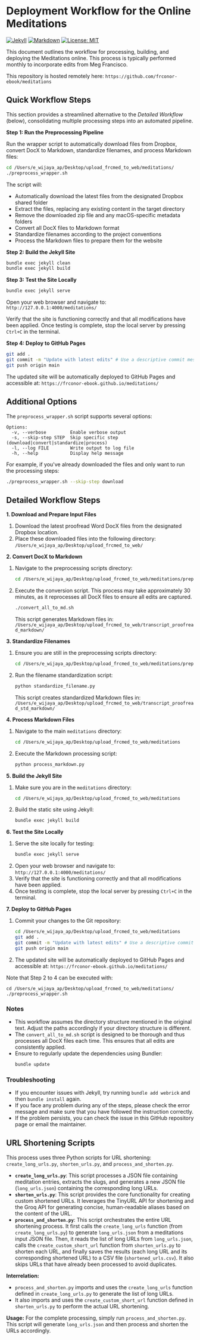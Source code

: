 # Deployment Workflow for the Online Meditations
[![Jekyll](https://img.shields.io/badge/built%20with-Jekyll-red.svg)](https://jekyllrb.com/)
[![Markdown](https://img.shields.io/badge/markdown-%23000000.svg?logo=markdown)](https://www.markdownguide.org/)
[![License: MIT](https://img.shields.io/badge/License-MIT-yellow.svg)](https://opensource.org/licenses/MIT)

This document outlines the workflow for processing, building, and deploying the Meditations online. This process is typically performed monthly to incorporate edits from Meg Francisco.

This repository is hosted remotely here: `https://github.com/frconor-ebook/meditations`



## Quick Workflow Steps

This section provides a streamlined alternative to the *Detailed Workflow* (below), consolidating multiple processing steps into an automated pipeline.

**Step 1: Run the Preprocessing Pipeline**

Run the wrapper script to automatically download files from Dropbox, convert DocX to Markdown, standardize filenames, and process Markdown files:

```bash
cd /Users/e_wijaya_ap/Desktop/upload_frcmed_to_web/meditations/
./preprocess_wrapper.sh
```

The script will:
- Automatically download the latest files from the designated Dropbox shared folder
- Extract the files, replacing any existing content in the target directory
- Remove the downloaded zip file and any macOS-specific metadata folders
- Convert all DocX files to Markdown format
- Standardize filenames according to the project conventions
- Process the Markdown files to prepare them for the website

**Step 2: Build the Jekyll Site**

```bash
bundle exec jekyll clean
bundle exec jekyll build
```

**Step 3: Test the Site Locally**

```bash
bundle exec jekyll serve
```

Open your web browser and navigate to: `http://127.0.0.1:4000/meditations/`

Verify that the site is functioning correctly and that all modifications have been applied. Once testing is complete, stop the local server by pressing `Ctrl+C` in the terminal.

**Step 4: Deploy to GitHub Pages**

```bash
git add .
git commit -m "Update with latest edits" # Use a descriptive commit message
git push origin main
```

The updated site will be automatically deployed to GitHub Pages and accessible at: `https://frconor-ebook.github.io/meditations/`

## Additional Options

The `preprocess_wrapper.sh` script supports several options:

```
Options:
  -v, --verbose         Enable verbose output
  -s, --skip-step STEP  Skip specific step (download|convert|standardize|process)
  -l, --log FILE        Write output to log file
  -h, --help            Display help message
```

For example, if you've already downloaded the files and only want to run the processing steps:

```bash
./preprocess_wrapper.sh --skip-step download
```

## Detailed Workflow Steps

**1. Download and Prepare Input Files**

1. Download the latest proofread Word DocX files from the designated Dropbox location.
2. Place these downloaded files into the following directory:
    `/Users/e_wijaya_ap/Desktop/upload_frcmed_to_web/`

**2. Convert DocX to Markdown**

1. Navigate to the preprocessing scripts directory:
    ```bash
    cd /Users/e_wijaya_ap/Desktop/upload_frcmed_to_web/meditations/preprocessing_scripts/
    ```
2. Execute the conversion script. This process may take approximately 30 minutes, as it reprocesses all DocX files to ensure all edits are captured.
    ```bash
    ./convert_all_to_md.sh
    ```
    This script generates Markdown files in:
    `/Users/e_wijaya_ap/Desktop/upload_frcmed_to_web/transcript_proofread_markdown/`

**3. Standardize Filenames**

1. Ensure you are still in the preprocessing scripts directory:
    ```bash
    cd /Users/e_wijaya_ap/Desktop/upload_frcmed_to_web/meditations/preprocessing_scripts/
    ```
2. Run the filename standardization script:
    ```bash
    python standardize_filename.py
    ```
    This script creates standardized Markdown files in:
    `/Users/e_wijaya_ap/Desktop/upload_frcmed_to_web/transcript_proofread_std_markdown/`

**4. Process Markdown Files**

1. Navigate to the main `meditations` directory:
    ```bash
    cd /Users/e_wijaya_ap/Desktop/upload_frcmed_to_web/meditations
    ```
2. Execute the Markdown processing script:
    ```bash
    python process_markdown.py
    ```

**5. Build the Jekyll Site**

1. Make sure you are in the `meditations` directory:
    ```bash
    cd /Users/e_wijaya_ap/Desktop/upload_frcmed_to_web/meditations
    ```
2. Build the static site using Jekyll:
    ```bash
    bundle exec jekyll build
    ```

**6. Test the Site Locally**

1. Serve the site locally for testing:
    ```bash
    bundle exec jekyll serve
    ```
2. Open your web browser and navigate to:
    `http://127.0.0.1:4000/meditations/`
3. Verify that the site is functioning correctly and that all modifications have been applied.
4. Once testing is complete, stop the local server by pressing `Ctrl+C` in the terminal.

**7. Deploy to GitHub Pages**

1. Commit your changes to the Git repository:
    ```bash
    cd /Users/e_wijaya_ap/Desktop/upload_frcmed_to_web/meditations
    git add .
    git commit -m "Update with latest edits" # Use a descriptive commit message
    git push origin main
    ```
2. The updated site will be automatically deployed to GitHub Pages and accessible at:
    `https://frconor-ebook.github.io/meditations/`


Note that Step 2 to 4 can be executed with:

```
cd /Users/e_wijaya_ap/Desktop/upload_frcmed_to_web/meditations/
./preprocess_wrapper.sh
```

### Notes

*   This workflow assumes the directory structure mentioned in the original text. Adjust the paths accordingly if your directory structure is different.
*   The `convert_all_to_md.sh` script is designed to be thorough and thus processes all DocX files each time. This ensures that all edits are consistently applied.
*   Ensure to regularly update the dependencies using Bundler:
    ```bash
    bundle update
    ```

### Troubleshooting

*   If you encounter issues with Jekyll, try running `bundle add webrick` and then `bundle install` again.
*   If you face any problem during any of the steps, please check the error message and make sure that you have followed the instruction correctly.
*   If the problem persists, you can check the issue in this GitHub repository page or email the maintainer.


## URL Shortening Scripts

This process uses three Python scripts for URL shortening: `create_long_urls.py`, `shorten_urls.py`, and `process_and_shorten.py`.

* **`create_long_urls.py`**: This script processes a JSON file containing meditation entries, extracts the slugs, and generates a new JSON file (`long_urls.json`) containing the corresponding long URLs.
* **`shorten_urls.py`**: This script provides the core functionality for creating custom shortened URLs. It leverages the TinyURL API for shortening and the Groq API for generating concise, human-readable aliases based on the content of the URL.
* **`process_and_shorten.py`**: This script orchestrates the entire URL shortening process. It first calls the `create_long_urls` function (from `create_long_urls.py`) to generate `long_urls.json` from a meditations input JSON file. Then, it reads the list of long URLs from `long_urls.json`, calls the `create_custom_short_url` function from `shorten_urls.py` to shorten each URL, and finally saves the results (each long URL and its corresponding shortened URL) to a CSV file (`shortened_urls.csv`). It also skips URLs that have already been processed to avoid duplicates.

**Interrelation:**
- `process_and_shorten.py` imports and uses the `create_long_urls` function defined in `create_long_urls.py` to generate the list of long URLs.
- It also imports and uses the `create_custom_short_url` function defined in `shorten_urls.py` to perform the actual URL shortening.

**Usage:**
For the complete processing, simply run `process_and_shorten.py`. This script will generate `long_urls.json` and then process and shorten the URLs accordingly.


